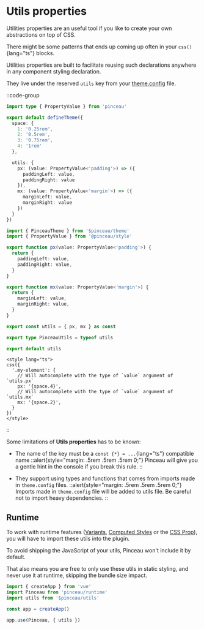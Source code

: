 # Utils properties

Utilities properties are an useful tool if you like to create your own abstractions on top of CSS.

There might be some patterns that ends up coming up often in your `css()`{lang="ts"} blocks.

Utilities properties are built to facilitate reusing such declarations anywhere in any component styling declaration.

They live under the reserved `utils` key from your [theme.config](/configuration/theme-config) file.

::code-group

```ts [theme.config.ts]
import type { PropertyValue } from 'pinceau'

export default defineTheme({
  space: {
    1: '0.25rem',
    2: '0.5rem',
    3: '0.75rem',
    4: '1rem'
  },

  utils: {
    px: (value: PropertyValue<'padding'>) => ({
      paddingLeft: value,
      paddingRight: value
    }),
    mx: (value: PropertyValue<'margin'>) => ({
      marginLeft: value,
      marginRight: value
    })
  }
})
```

```ts [$pinceau/utils]
import { PinceauTheme } from '$pinceau/theme'
import { PropertyValue } from '@pinceau/style'

export function px(value: PropertyValue<'padding'>) {
  return {
    paddingLeft: value,
    paddingRight: value,
  }
}

export function mx(value: PropertyValue<'margin'>) {
  return {
    marginLeft: value,
    marginRight: value,
  }
}

export const utils = { px, mx } as const

export type PinceauUtils = typeof utils

export default utils
```

```vue [Your Vue component]
<style lang="ts">
css({
  '.my-element': {
    // Will autocomplete with the type of `value` argument of `utils.px`
    px: '{space.4}',
    // Will autocomplete with the type of `value` argument of `utils.mx`
    mx: '{space.2}',
  }
})
</style>
```

::

Some limitations of **Utils properties** has to be known:

- The name of the key must be a `const {*} = ...`{lang="ts"} compatible name
  ::alert{style="margin: .5rem .5rem .5rem 0;"}
  Pinceau will give you a gentle hint in the console if you break this rule.
  ::

- They support using types and functions that comes from imports made in `theme.config` files.
  ::alert{style="margin: .5rem .5rem .5rem 0;"}
  Imports made in `theme.config` file will be added to utils file. Be careful not to import heavy dependencies.
  ::

## Runtime

To work with runtime features ([Variants](/styling/variants), [Computed Styles](/styling/computed-styles) or the [CSS Prop](/styling/css-prop)), you will have to import these utils into the plugin.

To avoid shipping the JavaScript of your utils, Pinceau won't include it by default.

That also means you are free to only use these utils in static styling, and never use it at runtime, skipping the bundle size impact.

```ts
import { createApp } from 'vue'
import Pinceau from 'pinceau/runtime'
import utils from '$pinceau/utils'

const app = createApp()

app.use(Pinceau, { utils })
```
